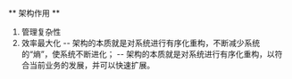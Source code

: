 ** 架构作用 **
1. 管理复杂性
2. 效率最大化
   -- 架构的本质就是对系统进行有序化重构，不断减少系统的“熵”，使系统不断进化；
   -- 架构的本质就是对系统进行有序化重构，以符合当前业务的发展，并可以快速扩展。
